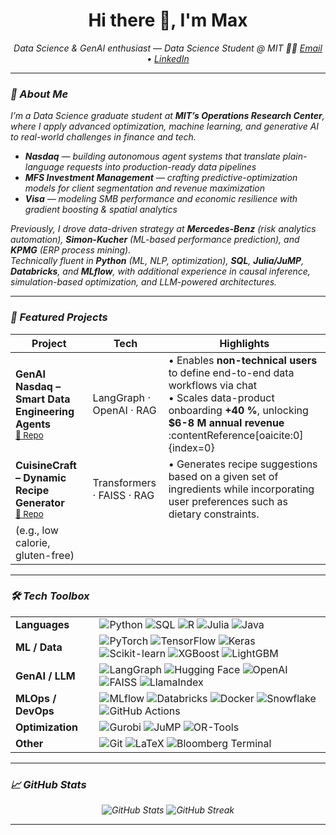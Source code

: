 <!-- Profile README for Maximilian Knuth -->
<h1 align="center">Hi there 👋, I'm Max</h1>

<p align="center">
  <em>Data Science & GenAI enthusiast — Data Science Student @ MIT 🧑‍💻
  <a href="mailto:mknuth@mit.edu">Email</a> •
  <a href="https://www.linkedin.com/in/maximilianknuth/">LinkedIn</a> 
</p>

---

### 👋 About Me
I’m a Data Science graduate student at **MIT’s Operations Research Center**, where I apply advanced optimization, machine learning, and generative AI to real-world challenges in finance and tech.

- **Nasdaq** — building autonomous agent systems that translate plain-language requests into production-ready data pipelines  
- **MFS Investment Management** — crafting predictive-optimization models for client segmentation and revenue maximization  
- **Visa** — modeling SMB performance and economic resilience with gradient boosting & spatial analytics  

Previously, I drove data-driven strategy at **Mercedes-Benz** (risk analytics automation), **Simon-Kucher** (ML-based performance prediction), and **KPMG** (ERP process mining).  
Technically fluent in **Python** (ML, NLP, optimization), **SQL**, **Julia/JuMP**, **Databricks**, and **MLflow**, with additional experience in causal inference, simulation-based optimization, and LLM-powered architectures.

---


### 🌟 Featured Projects

| Project | Tech | Highlights |
|---------|------|-----------|
| **GenAI Nasdaq – Smart Data Engineering Agents**<br><sup><a href="https://github.com/MaximilianKnuth/GenAI_Nasdaq">🔗 Repo</a></sup> | LangGraph · OpenAI · RAG | • Enables **non-technical users** to define end-to-end data workflows via chat<br>• Scales data-product onboarding **+40 %**, unlocking **$6-8 M annual revenue** :contentReference[oaicite:0]{index=0} |
| **CuisineCraft – Dynamic Recipe Generator**<br><sup><a href="https://github.com/MaximilianKnuth/CuisineCraft">🔗 Repo</a></sup> | Transformers · FAISS · RAG | • Generates recipe suggestions based on a given set of ingredients while incorporating user preferences such as dietary constraints.
(e.g., low calorie, gluten-free) |

---

### 🛠️ Tech Toolbox
<div align="center">

| | |
|--|--|
| **Languages** | ![Python](https://img.shields.io/badge/-Python-3776AB?style=flat&logo=python&logoColor=white) ![SQL](https://img.shields.io/badge/-SQL-4479A1?style=flat&logo=postgresql&logoColor=white) ![R](https://img.shields.io/badge/-R-276DC3?style=flat&logo=r&logoColor=white) ![Julia](https://img.shields.io/badge/-Julia-9558B2?style=flat&logo=julia&logoColor=white) ![Java](https://img.shields.io/badge/-Java-E76F00?style=flat&logo=openjdk&logoColor=white) |
| **ML / Data** | ![PyTorch](https://img.shields.io/badge/-PyTorch-EE4C2C?style=flat&logo=pytorch&logoColor=white) ![TensorFlow](https://img.shields.io/badge/-TensorFlow-FF6F00?style=flat&logo=tensorflow&logoColor=white) ![Keras](https://img.shields.io/badge/-Keras-D00000?style=flat&logo=keras&logoColor=white) ![Scikit-learn](https://img.shields.io/badge/-Scikit--learn-F7931E?style=flat&logo=scikitlearn&logoColor=white) ![XGBoost](https://img.shields.io/badge/-XGBoost-EC0000?style=flat) ![LightGBM](https://img.shields.io/badge/-LightGBM-015B30?style=flat) |
| **GenAI / LLM** | ![LangGraph](https://img.shields.io/badge/-LangGraph-000?style=flat) ![Hugging Face](https://img.shields.io/badge/-HuggingFace-FFCC00?style=flat&logo=huggingface&logoColor=black) ![OpenAI](https://img.shields.io/badge/-OpenAI-412991?style=flat&logo=openai&logoColor=white) ![FAISS](https://img.shields.io/badge/-FAISS-009688?style=flat) ![LlamaIndex](https://img.shields.io/badge/-LlamaIndex-00A99D?style=flat) |
| **MLOps / DevOps** | ![MLflow](https://img.shields.io/badge/-MLflow-0094f0?style=flat) ![Databricks](https://img.shields.io/badge/-Databricks-EF3A25?style=flat&logo=databricks&logoColor=white) ![Docker](https://img.shields.io/badge/-Docker-2496ED?style=flat&logo=docker&logoColor=white) ![Snowflake](https://img.shields.io/badge/-Snowflake-56B9FF?style=flat&logo=snowflake&logoColor=white) ![GitHub Actions](https://img.shields.io/badge/-GitHub%20Actions-2088FF?style=flat&logo=githubactions&logoColor=white) |
| **Optimization** | ![Gurobi](https://img.shields.io/badge/-Gurobi-CC0000?style=flat) ![JuMP](https://img.shields.io/badge/-JuMP-3E7CB1?style=flat) ![OR-Tools](https://img.shields.io/badge/-OR--Tools-185C37?style=flat) |
| **Other** | ![Git](https://img.shields.io/badge/-Git-F05032?style=flat&logo=git&logoColor=white) ![LaTeX](https://img.shields.io/badge/-LaTeX-008080?style=flat&logo=latex&logoColor=white) ![Bloomberg Terminal](https://img.shields.io/badge/-Bloomberg-5B5B5B?style=flat) |

</div>

---

### 📈 GitHub Stats
<p align="center">
  <img src="https://github-readme-stats.vercel.app/api?username=MaximilianKnuth&show_icons=true&theme=transparent" alt="GitHub Stats" />
  <img src="https://github-readme-streak-stats.herokuapp.com?user=MaximilianKnuth&theme=transparent" alt="GitHub Streak" />
</p>

---
